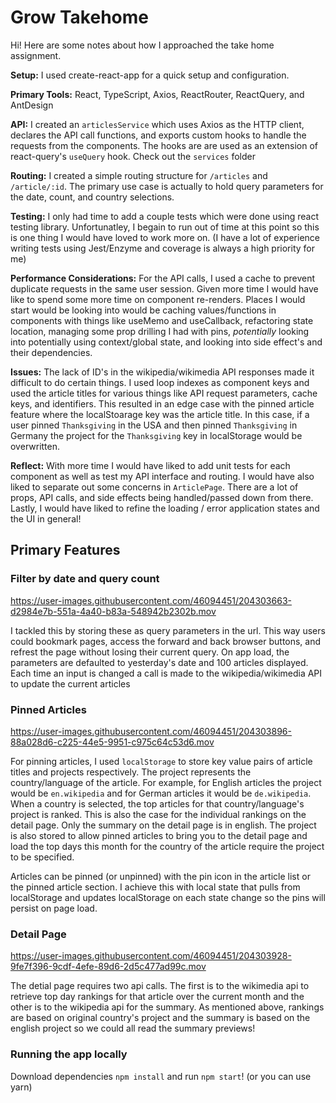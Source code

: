 # Grow Takehome

Hi! Here are some notes about how I approached the take home assignment.

**Setup:** I used create-react-app for a quick setup and configuration.

**Primary Tools:** React, TypeScript, Axios, ReactRouter, ReactQuery, and AntDesign

**API:** I created an `articlesService` which uses Axios as the HTTP client, declares the API call functions, and exports custom hooks to handle the requests from the components. The hooks are are used as an extension of react-query's `useQuery` hook. Check out the `services` folder

**Routing:** I created a simple routing structure for `/articles` and `/article/:id`. The primary use case is actually to hold query parameters for the date, count, and country selections.

**Testing:** I only had time to add a couple tests which were done using react testing library. Unfortunatley, I begain to run out of time at this point so this is one thing I would have loved to work more on. (I have a lot of experience writing tests using Jest/Enzyme and coverage is always a high priority for me)

**Performance Considerations:** For the API calls, I used a cache to prevent duplicate requests in the same user session. Given more time I would have like to spend some more time on component re-renders. Places I would start would be looking into would be caching values/functions in components with things like useMemo and useCallback, refactoring state location, managing some prop drilling I had with pins, _potentially_ looking into potentially using context/global state, and looking into side effect's and their dependencies.

**Issues:**
The lack of ID's in the wikipedia/wikimedia API responses made it difficult to do certain things. I used loop indexes as component keys and used the article titles for various things like API request parameters, cache keys, and identifiers. This resulted in an edge case with the pinned article feature where the localStoarage key was the article title. In this case, if a user pinned `Thanksgiving` in the USA and then pinned `Thanksgiving` in Germany the project for the `Thanksgiving` key in localStorage would be overwritten.

**Reflect:**
With more time I would have liked to add unit tests for each component as well as test my API interface and routing. I would have also liked to separate out some concerns in `ArticlePage`. There are a lot of props, API calls, and side effects being handled/passed down from there. Lastly, I would have liked to refine the loading / error application states and the UI in general!

## Primary Features

### Filter by date and query count


https://user-images.githubusercontent.com/46094451/204303663-d2984e7b-551a-4a40-b83a-548942b2302b.mov


I tackled this by storing these as query parameters in the url. This way users could bookmark pages, access the forward and back browser buttons, and refrest the page without losing their current query. On app load, the parameters are defaulted to yesterday's date and 100 articles displayed. Each time an input is changed a call is made to the wikipedia/wikimedia API to update the current articles

### Pinned Articles


https://user-images.githubusercontent.com/46094451/204303896-88a028d6-c225-44e5-9951-c975c64c53d6.mov


For pinning articles, I used `localStorage` to store key value pairs of article titles and projects respectively. The project represents the country/language of the article. For example, for English articles the project would be `en.wikipedia` and for German articles it would be `de.wikipedia`. When a country is selected, the top articles for that country/language's project is ranked. This is also the case for the individual rankings on the detail page. Only the summary on the detail page is in english.
The project is also stored to allow pinned articles to bring you to the detail page and load the top days this month for the country of the article require the project to be specified.

Articles can be pinned (or unpinned) with the pin icon in the article list or the pinned article section. I achieve this with local state that pulls from localStorage and updates localStorage on each state change so the pins will persist on page load.

### Detail Page


https://user-images.githubusercontent.com/46094451/204303928-9fe7f396-9cdf-4efe-89d6-2d5c477ad99c.mov


The detial page requires two api calls. The first is to the wikimedia api to retrieve top day rankings for that article over the current month and the other is to the wikipedia api for the summary. As mentioned above, rankings are based on original country's project and the summary is based on the english project so we could all read the summary previews!

### Running the app locally
Download dependencies `npm install` and run `npm start`! (or you can use yarn)
